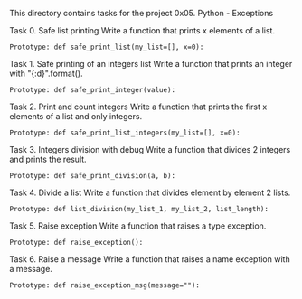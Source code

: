 This directory contains tasks for the project 0x05. Python - Exceptions

Task 0. Safe list printing
Write a function that prints x elements of a list.

    Prototype: def safe_print_list(my_list=[], x=0):

Task 1. Safe printing of an integers list
Write a function that prints an integer with "{:d}".format().

    Prototype: def safe_print_integer(value):

Task 2. Print and count integers
Write a function that prints the first x elements of a list and only integers.

    Prototype: def safe_print_list_integers(my_list=[], x=0):

Task 3. Integers division with debug
Write a function that divides 2 integers and prints the result.

    Prototype: def safe_print_division(a, b):

Task 4. Divide a list
Write a function that divides element by element 2 lists.

    Prototype: def list_division(my_list_1, my_list_2, list_length):

Task 5. Raise exception
Write a function that raises a type exception.

    Prototype: def raise_exception():

Task 6. Raise a message
Write a function that raises a name exception with a message.

    Prototype: def raise_exception_msg(message=""):


